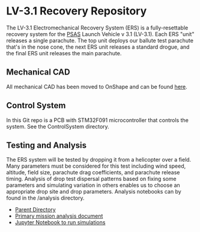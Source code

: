 # LV-3.1 Recovery Repository

The LV-3.1 Electromechanical Recovery System (ERS) is a fully-resettable recovery system for the [PSAS](http://psas.pdx.edu/) Launch Vehicle v 3.1 (LV-3.1). Each ERS "unit" releases a single parachute. The top unit deploys our ballute test parachute that's in the nose cone, the next ERS unit releases a standard drogue, and the final ERS unit releases the main parachute.

## Mechanical CAD
All mechanical CAD has been moved to OnShape and can be found [here](https://cad.onshape.com/documents/03e169a7501c9614bcd8fe34/w/d2206dc55680e29e4d8f6e15/e/43f9d4697ebc459acca1436a).

## Control System

In this Git repo is a PCB with STM32F091 microcontroller that controls the system. See the ControlSystem directory.

## Testing and Analysis

The ERS system will be tested by dropping it from a helicopter over a field. Many parameters must be considered for this test including wind speed, altitude, field size, parachute drag coefficients, and parachute release timing. Analysis of drop test dispersal patterns based on fixing some parameters and simulating variation in others enables us to choose an appropriate drop site and drop parameters. Analysis notebooks can by found in the /analysis directory.

* [Parent Directory](https://github.com/psas/lv3.1-recovery/tree/master/Analysis)
* [Primary mission analysis document](https://github.com/psas/lv3.1-recovery/blob/master/Analysis/Mission_Analysis.ipynb)
* [Jupyter Notebook to run simulations](https://github.com/psas/lv3.1-recovery/blob/master/Analysis/drop_test_simulator.ipynb)
